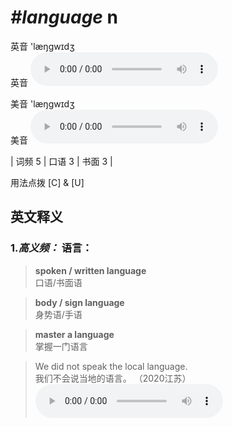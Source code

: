 # ***\#language*** n
英音 'læŋɡwɪdʒ  
英音
<audio src="./media/language-B.aac" controls="controls"></audio>

美音 'læŋɡwɪdʒ  
美音
<audio src="./media/language.aac" controls="controls"></audio>



| 词频 5 | 口语 3 | 书面 3 |  

用法点拨  [C] & [U] 

英文释义
---
### 1.*高义频：* **语言：**  

 > **spoken / written language**  
 > 口语/书面语    

 > **body / sign language**  
 > 身势语/手语    

 > **master a language**   
 > 掌握一门语言    

 > We did not speak the local language.  
 > 我们不会说当地的语言。  （2020江苏）  
<audio src="./media/We did not speak the local language2_AAC.aac" controls="controls"></audio>


